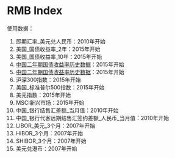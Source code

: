 # RMB Index

使用数据：

1. 即期汇率_美元兑人民币：2010年开始
2. 美国_国债收益率_2年：2015年开始
3. 美国_国债收益率_10年：2015年开始
4. [中国二年期国债收益率历史数据](https://cn.investing.com/rates-bonds/china-2-year-bond-yield-historical-data)：2015年开始
5. [中国二年期国债收益率历史数据](https://cn.investing.com/rates-bonds/china-10-year-bond-yield-historical-data)：2015年开始
6. 沪深300指数：2015年开始
7. 美国_标准普尔500指数：2015年开始
8. 美元指数：2015年开始
9. MSCI新兴市场：2015年开始
10. 中国_银行结售汇差额_当月值：2010年开始
11. 中国_银行代客远期结售汇签约差额_人民币_当月值：2010年开始
12. LIBOR_美元_3个月：2007年开始
13. HIBOR_3个月：2007年开始
14. SHIBOR_3个月：2007年开始
15. 美元兑港币：2007年开始
